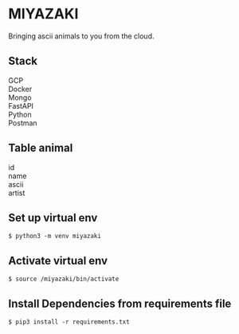 # MIYAZAKI
Bringing ascii animals to you from the cloud.  

## Stack  
GCP  
Docker  
Mongo  
FastAPI  
Python  
Postman  


## Table animal
id  
name  
ascii  
artist  


## Set up virtual env  
` $ python3 -m venv miyazaki `  

## Activate virtual env  
` $ source /miyazaki/bin/activate `  

## Install Dependencies from requirements file  
` $ pip3 install -r requirements.txt `  




